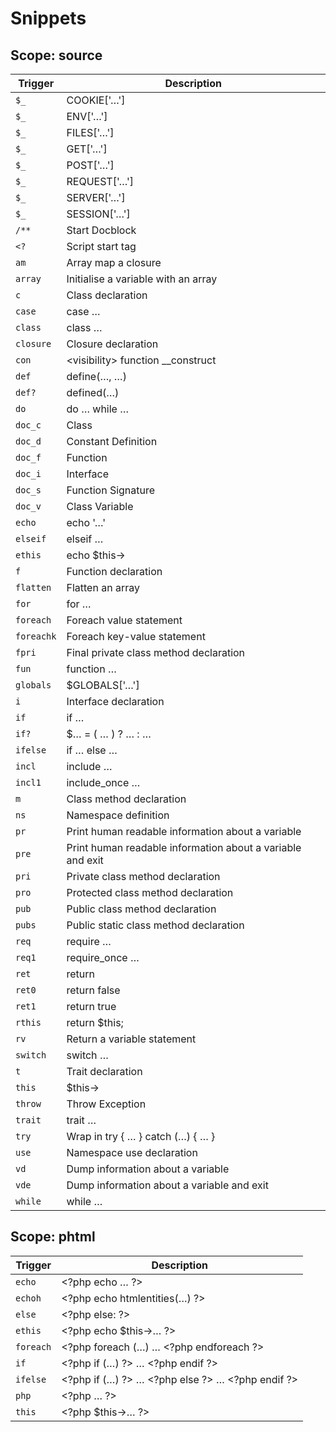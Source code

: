 Snippets
========

Scope: source
-------------

| Trigger | Description |
| ------- | ----------- |
| `$_` | COOKIE[&#039;…&#039;] |
| `$_` | ENV[&#039;…&#039;] |
| `$_` | FILES[&#039;…&#039;] |
| `$_` | GET[&#039;…&#039;] |
| `$_` | POST[&#039;…&#039;] |
| `$_` | REQUEST[&#039;…&#039;] |
| `$_` | SERVER[&#039;…&#039;] |
| `$_` | SESSION[&#039;…&#039;] |
| `/**` | Start Docblock |
| `<?` | Script start tag |
| `am` | Array map a closure |
| `array` | Initialise a variable with an array |
| `c` | Class declaration |
| `case` | case … |
| `class` | class … |
| `closure` | Closure declaration |
| `con` | &lt;visibility&gt; function __construct |
| `def` | define(…, …) |
| `def?` | defined(…) |
| `do` | do … while … |
| `doc_c` | Class |
| `doc_d` | Constant Definition |
| `doc_f` | Function |
| `doc_i` | Interface |
| `doc_s` | Function Signature |
| `doc_v` | Class Variable |
| `echo` | echo &#039;…&#039; |
| `elseif` | elseif … |
| `ethis` | echo $this-&gt; |
| `f` | Function declaration |
| `flatten` | Flatten an array |
| `for` | for … |
| `foreach` | Foreach value statement |
| `foreachk` | Foreach key-value statement |
| `fpri` | Final private class method declaration |
| `fun` | function … |
| `globals` | $GLOBALS[&#039;…&#039;] |
| `i` | Interface declaration |
| `if` | if … |
| `if?` | $… = ( … ) ? … : … |
| `ifelse` | if … else … |
| `incl` | include … |
| `incl1` | include_once … |
| `m` | Class method declaration |
| `ns` | Namespace definition |
| `pr` | Print human readable information about a variable |
| `pre` | Print human readable information about a variable and exit |
| `pri` | Private class method declaration |
| `pro` | Protected class method declaration |
| `pub` | Public class method declaration |
| `pubs` | Public static class method declaration |
| `req` | require … |
| `req1` | require_once … |
| `ret` | return |
| `ret0` | return false |
| `ret1` | return true |
| `rthis` | return $this; |
| `rv` | Return a variable statement |
| `switch` | switch … |
| `t` | Trait declaration |
| `this` | $this-&gt; |
| `throw` | Throw Exception |
| `trait` | trait … |
| `try` | Wrap in try { … } catch (…) { … } |
| `use` | Namespace use declaration |
| `vd` | Dump information about a variable |
| `vde` | Dump information about a variable and exit |
| `while` | while … |

Scope: phtml
------------

| Trigger | Description |
| ------- | ----------- |
| `echo` | &lt;?php echo … ?&gt; |
| `echoh` | &lt;?php echo htmlentities(…) ?&gt; |
| `else` | &lt;?php else: ?&gt; |
| `ethis` | &lt;?php echo $this-&gt;… ?&gt; |
| `foreach` | &lt;?php foreach (…) … &lt;?php endforeach ?&gt; |
| `if` | &lt;?php if (…) ?&gt; … &lt;?php endif ?&gt; |
| `ifelse` | &lt;?php if (…) ?&gt; … &lt;?php else ?&gt; … &lt;?php endif ?&gt; |
| `php` | &lt;?php … ?&gt; |
| `this` | &lt;?php $this-&gt;… ?&gt; |

